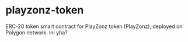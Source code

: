 # playzonz-token
ERC-20 token smart contract for PlayZonz token (PlayZonz), deployed on Polygon network. ini yha?
